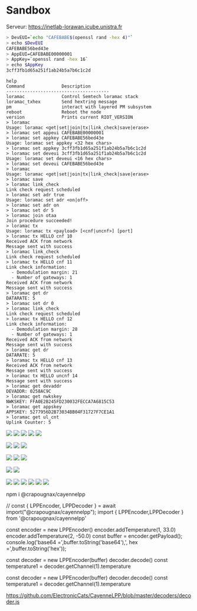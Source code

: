 # Sandbox

Serveur: https://inetlab-lorawan.icube.unistra.fr

```bash
> DevEUI=`echo "CAFEBABE$(openssl rand -hex 4)"`
> echo $DevEUI
CAFEBABE56bed43e
> AppEUI=CAFEBABE00000001
> AppKey=`openssl rand -hex 16`
> echo $AppKey
3cff3fb1d65a251f1ab24b5a7b6c1c2d
```


```
help
Command              Description
---------------------------------------
loramac              Control Semtech loramac stack
loramac_txhex        Send hextring message
pm                   interact with layered PM subsystem
reboot               Reboot the node
version              Prints current RIOT_VERSION
> loramac
Usage: loramac <get|set|join|tx|link_check|save|erase>
> loramac set appeui CAFEBABE00000001
> loramac set appkey CAFEBABE56bed43e
Usage: loramac set appkey <32 hex chars>
> loramac set appkey 3cff3fb1d65a251f1ab24b5a7b6c1c2d
> loramac set deveui 3cff3fb1d65a251f1ab24b5a7b6c1c2d
Usage: loramac set deveui <16 hex chars>
> loramac set deveui CAFEBABE56bed43e
> loramac
Usage: loramac <get|set|join|tx|link_check|save|erase>
> loramac save
> loramac link_check
Link check request scheduled
> loramac set adr true
Usage: loramac set adr <on|off>
> loramac set adr on
> loramac set dr 5
> loramac join otaa
Join procedure succeeded!
> loramac tx          
Usage: loramac tx <payload> [<cnf|uncnf>] [port]
> loramac tx HELLO cnf 10
Received ACK from network
Message sent with success
> loramac link_check
Link check request scheduled
> loramac tx HELLO cnf 11
Link check information:
  - Demodulation margin: 21
  - Number of gateways: 1
Received ACK from network
Message sent with success
> loramac get dr
DATARATE: 5
> loramac set dr 0
> loramac link_check
Link check request scheduled
> loramac tx HELLO cnf 12
Link check information:
  - Demodulation margin: 28
  - Number of gateways: 1
Received ACK from network
Message sent with success
> loramac get dr
DATARATE: 5
> loramac tx HELLO cnf 13
Received ACK from network
Message sent with success
> loramac tx HELLO uncnf 14
Message sent with success
> loramac get devaddr
DEVADDR: 0258AC9C
> loramac get nwkskey
NWKSKEY: FFA0E2B245FD230032FECCA7A6815C53
> loramac get appskey
APPSKEY: 5277956D2B73034BB04F31727F7CE1A1
> loramac get ul_cnt
Uplink Counter: 5
```

![](images/chirpstack4-device-frames-01.png)
![](images/chirpstack4-device-events-01.png)
![](images/chirpstack4-device-events-02.png)
![](images/chirpstack4-device-activation-01.png)
![](images/chirpstack4-device-dashboard-01.png)

![](images/chirpstack4-device-profile-01.png)
![](images/chirpstack4-device-profile-02.png)
![](images/chirpstack4-device-events-03.png)

![](images/chirpstack4-dashboard-01.png)
![](images/chirpstack4-gateways-01.png)
![](images/chirpstack4-gateways-02.png)

![](images/chirpstack4-device-queue-01.png)
![](images/chirpstack4-device-queue-02.png)


![](images/chirpstack4-integration-01.png)
![](images/chirpstack4-nodered-mqtt-01.png)
![](images/chirpstack4-nodered-mqtt-02.png)
![](images/chirpstack4-integration-influxdb-01.png)
![](images/chirpstack4-integration-thingsboard-01.png)
![](images/chirpstack4-integration-semtech-01.png)

npm i @crapougnax/cayennelpp

// const { LPPEncoder, LPPDecoder } = await import("@crapougnax/cayennelpp");
import { LPPEncoder,LPPDecoder } from  '@crapougnax/cayennelpp'

const encoder = new LPPEncoder()
encoder.addTemperature(1, 33.0)
encoder.addTemperature(2, -50.0)
const buffer = encoder.getPayload();
console.log('base64 =',buffer.toString('base64'),', hex =',buffer.toString('hex'));

const decoder = new LPPEncoder(buffer)
decoder.decode()
const temperature1 = decoder.getChannel(1).temperature







const decoder = new LPPEncoder(buffer)
decoder.decode()
const temperature1 = decoder.getChannel(1).temperature



https://github.com/ElectronicCats/CayenneLPP/blob/master/decoders/decoder.js